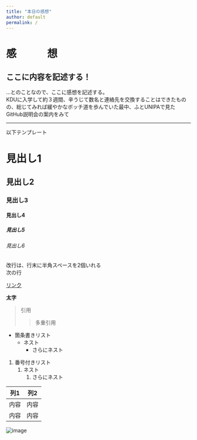 ```yaml
---
title: "本日の感想"
author: default
permalink: /
---
```


# 感　　　想

## ここに内容を記述する！  

...とのことなので、ここに感想を記述する。  
KDUに入学して約３週間、辛うじて数名と連絡先を交換することはできたものの、総じてみれば緩やかなボッチ道を歩んでいた最中、ふとUNIPAで見たGitHub説明会の案内をみて

---

以下テンプレート

# 見出し1
## 見出し2
### 見出し3
#### 見出し4
##### 見出し5
###### 見出し6

改行は、行末に半角スペースを2個いれる  
次の行

[リンク](https://www.google.co.jp/)

**太字**

> 引用
>> 多重引用


- 箇条書きリスト
  - ネスト
    - さらにネスト


1. 番号付きリスト
   1. ネスト
      1. さらにネスト

  
| 列1  | 列2  |
|-----|-----|
| 内容  | 内容  |
| 内容  | 内容  |

![image](/220422_GitHubPages/assets/images/logo-150.png)
